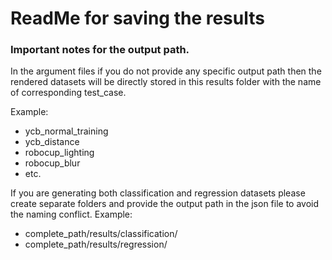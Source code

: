 # ReadMe for saving the results

### Important notes for the output path.
In the argument files if you do not provide any specific output path then the rendered datasets will be directly stored in this results folder with the name of corresponding test_case.

Example: 
  * ycb_normal_training
  * ycb_distance
  * robocup_lighting
  * robocup_blur
  * etc.

If you are generating both classification and regression datasets please create separate folders and provide the output path in the json file to avoid the naming conflict.
Example: 
  * complete_path/results/classification/
  * complete_path/results/regression/
